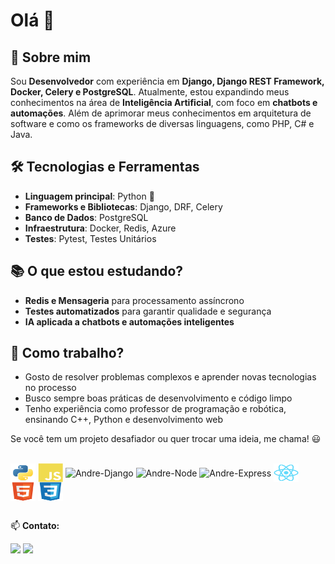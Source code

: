 # Olá 👋  

## 🚀 Sobre mim  
Sou **Desenvolvedor** com experiência em **Django, Django REST Framework, Docker, Celery e PostgreSQL**. Atualmente, estou expandindo meus conhecimentos na área de **Inteligência Artificial**, com foco em **chatbots e automações**. Além de aprimorar meus conhecimentos em arquitetura de software e como os frameworks de diversas linguagens, como PHP, C# e Java.

## 🛠️ Tecnologias e Ferramentas  
- **Linguagem principal**: Python 🐍  
- **Frameworks e Bibliotecas**: Django, DRF, Celery  
- **Banco de Dados**: PostgreSQL  
- **Infraestrutura**: Docker, Redis, Azure  
- **Testes**: Pytest, Testes Unitários  

## 📚 O que estou estudando?  
- **Redis e Mensageria** para processamento assíncrono  
- **Testes automatizados** para garantir qualidade e segurança  
- **IA aplicada a chatbots e automações inteligentes**  

## 🎯 Como trabalho?  
- Gosto de resolver problemas complexos e aprender novas tecnologias no processo  
- Busco sempre boas práticas de desenvolvimento e código limpo  
- Tenho experiência como professor de programação e robótica, ensinando C++, Python e desenvolvimento web  

Se você tem um projeto desafiador ou quer trocar uma ideia, me chama! 😃  


<div style="display: inline_block"><br>
  <img align="center" alt="Andre-Python" height="30" width="40" src="https://raw.githubusercontent.com/devicons/devicon/master/icons/python/python-original.svg">
  <img align="center" alt="Andre-Js" height="30" width="40" src="https://raw.githubusercontent.com/devicons/devicon/master/icons/javascript/javascript-plain.svg">
  <img align="center" alt="Andre-Django" height="30" width="40" src="https://cdn.jsdelivr.net/gh/devicons/devicon/icons/django/django-plain.svg">
  <img align="center" alt="Andre-Node" height="30" width="40" src="https://cdn.jsdelivr.net/gh/devicons/devicon/icons/nodejs/nodejs-original.svg">
  <img align="center" alt="Andre-Express" height="30" width="40" src="https://cdn.jsdelivr.net/gh/devicons/devicon/icons/express/express-original.svg">
  <img align="center" alt="Andre-React" height="30" width="40" src="https://raw.githubusercontent.com/devicons/devicon/master/icons/react/react-original.svg">
  <img align="center" alt="Andre-HTML" height="30" width="40" src="https://raw.githubusercontent.com/devicons/devicon/master/icons/html5/html5-original.svg">
  <img align="center" alt="Andre-CSS" height="30" width="40" src="https://raw.githubusercontent.com/devicons/devicon/master/icons/css3/css3-original.svg">
</div>

##
📫 **Contato:** 
<div> 
  <a href = "mailto:dev.andrefc@gmail.com"><img src="https://img.shields.io/badge/-Gmail-%23333?style=for-the-badge&logo=gmail&logoColor=white" target="_blank"></a>
  <a href="https://www.linkedin.com/in/andre-fc-oliveira" target="_blank"><img src="https://img.shields.io/badge/-LinkedIn-%230077B5?style=for-the-badge&logo=linkedin&logoColor=white" target="_blank"></a> 
  
</div>
